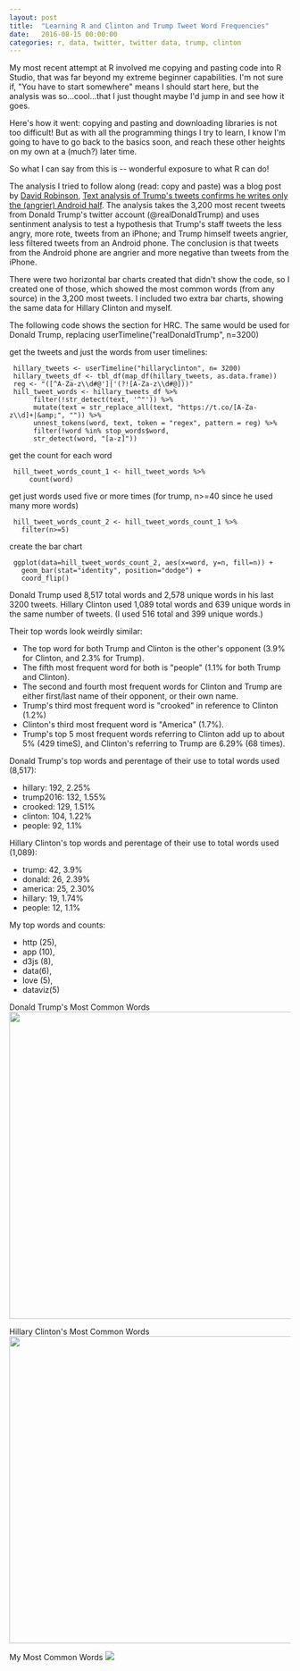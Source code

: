 ```yaml
---
layout: post
title:  "Learning R and Clinton and Trump Tweet Word Frequencies"
date:   2016-08-15 00:00:00
categories: r, data, twitter, twitter data, trump, clinton
---
```


My most recent attempt at R involved me copying and pasting code into R Studio, that was far beyond my extreme beginner capabilities. I'm not sure if, "You have to start somewhere" means I should start here, but the analysis was so...cool...that I just thought maybe I'd jump in and see how it goes. 

Here's how it went: copying and pasting and downloading libraries is not too difficult! But as with all the programming things I try to learn, I know I'm going to have to go back to the basics soon, and reach these other heights on my own at a (much?) later time. 

So what I can say from this is -- wonderful exposure to what R can do! 

The analysis I tried to follow along (read: copy and paste) was a blog post by [David Robinson](http://varianceexplained.org/), [Text analysis of Trump's tweets confirms he writes only the (angrier) Android half](http://varianceexplained.org/r/trump-tweets/). The analysis takes the 3,200 most recent tweets from Donald Trump's twitter account (@realDonaldTrump) and uses sentinment analysis to test a hypothesis that Trump's staff tweets the less angry, more rote, tweets from an iPhone; and Trump himself tweets angrier, less filtered tweets from an Android phone. The conclusion is that tweets from the Android phone are angrier and more negative than tweets from the iPhone. 

There were two horizontal bar charts created that didn't show the code, so I created one of those, which showed the most common words (from any source) in the 3,200 most tweets. I included two extra bar charts, showing the same data for Hillary Clinton and myself. 

The following code shows the section for HRC. The same would be used for Donald Trump, replacing userTimeline("realDonaldTrump", n=3200)

get the tweets and just the words from user timelines: 

     hillary_tweets <- userTimeline("hillaryclinton", n= 3200)
     hillary_tweets_df <- tbl_df(map_df(hillary_tweets, as.data.frame))
     reg <- "([^A-Za-z\\d#@']|'(?![A-Za-z\\d#@]))"
     hill_tweet_words <- hillary_tweets_df %>%
          filter(!str_detect(text, '^"')) %>%
          mutate(text = str_replace_all(text, "https://t.co/[A-Za-z\\d]+|&amp;", "")) %>%
          unnest_tokens(word, text, token = "regex", pattern = reg) %>%
          filter(!word %in% stop_words$word,
          str_detect(word, "[a-z]"))

get the count for each word

     hill_tweet_words_count_1 <- hill_tweet_words %>%
         count(word)
get just words used five or more times (for trump, n>=40 since he used many more words)

     hill_tweet_words_count_2 <- hill_tweet_words_count_1 %>%
       filter(n>=5)

create the bar chart 

     ggplot(data=hill_tweet_words_count_2, aes(x=word, y=n, fill=n)) + 
       geom_bar(stat="identity", position="dodge") + 
       coord_flip()

Donald Trump used 8,517 total words and 2,578 unique words in his last 3200 tweets. Hillary Clinton used 1,089 total words and 639 unique words in the same number of tweets. (I used 516 total and 399 unique words.)

Their top words look weirdly similar: 

* The top word for both Trump and Clinton is the other's opponent (3.9% for Clinton, and 2.3% for Trump). 
* The fifth most frequent word for both is "people" (1.1% for both Trump and Clinton). 
* The second and fourth most frequent words for Clinton and Trump are either first/last name of their opponent, or their own name.
* Trump's third most frequent word is "crooked" in reference to Clinton (1.2%)
* Clinton's third most frequent word is "America" (1.7%). 
* Trump's top 5 most frequent words referring to Clinton add up to about 5% (429 timeS), and Clinton's referring to Trump are 6.29% (68 times). 

Donald Trump's top words and perentage of their use to total words used (8,517): 

* hillary: 192, 2.25%
* trump2016: 132, 1.55% 
* crooked: 129, 1.51%
* clinton: 104, 1.22%
* people: 92, 1.1%

Hillary Clinton's top words and perentage of their use to total words used (1,089): 

* trump: 42, 3.9%
* donald: 26, 2.39% 
* america: 25, 2.30%
* hillary: 19, 1.74%
* people: 12, 1.1%

My top words and counts: 

* http (25), 
* app (10), 
* d3js (8), 
* data(6), 
* love (5), 
* dataviz(5)


Donald Trump's Most Common Words
<a href="http://khasachi.com/images/trump_common_words.png"><img height="550" src="http://khasachi.com/images/trump_common_words.png"/></a>

Hillary Clinton's Most Common Words
<a href="http://khasachi.com/images/hill_common_words.png"><img height="550" src="http://khasachi.com/images/hill_common_words.png"/></a>

My Most Common Words
<a href="http://khasachi.com/images/nf_common_words.png"><img src="http://khasachi.com/images/nf_common_words.png"/></a>
